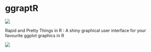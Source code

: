 # ggraptR
[![](http://cranlogs.r-pkg.org/badges/ggraptR)](http://cran.rstudio.com/web/packages/ggraptR/index.html)

Rapid and Pretty Things in R : A shiny graphical user interface for your favourite ggplot graphics in R

![](https://cs540108.userapi.com/c816220/u16277916/docs/e9e4f17aede9/ggraptr.gif?extra=QCgycHIXUH66SEjsV8qT5UQhNsxNMcRxLccXrGgUmvzRZOkXwr4fWpnexk1-w5cStkKOeH5ocUg1W-G1K9dDTBZcBReOT68pVBCkZokt_ePiaZ-OSSfv)
